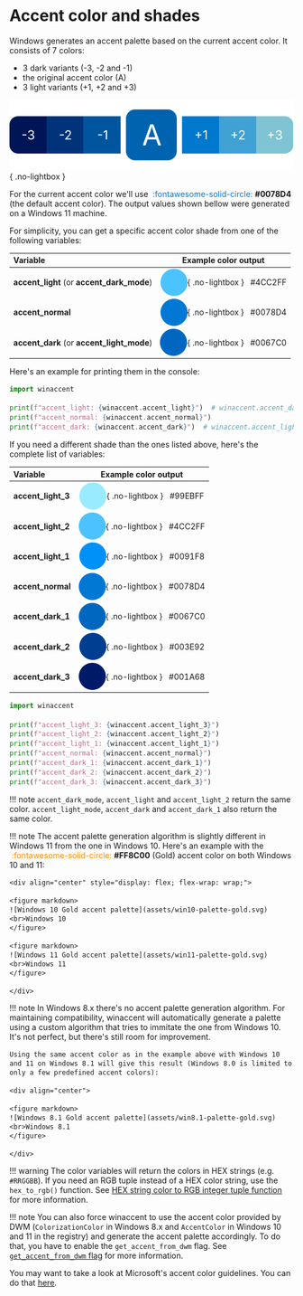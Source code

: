 # Accent color and shades

Windows generates an accent palette based on the current accent color. It consists of 7 colors:

- 3 dark variants (-3, -2 and -1)
- the original accent color (A)
- 3 light variants (+1, +2 and +3)

![Accent palette example](assets/palette-example.svg){ .no-lightbox }

For the current accent color we'll use <font color="#0078D4">&nbsp;:fontawesome-solid-circle:</font> **#0078D4** (the default accent color). The output values shown bellow were generated on a Windows 11 machine.

For simplicity, you can get a specific accent color shade from one of the following variables:

| Variable | Example color output |
|:---------|:--------------------:|
| **accent_light** (or **accent_dark_mode**) | <div style="display: flex; align-items: center; justify-content: center;">![#4CC2FF](assets/circle-accent-light-2.svg){ .no-lightbox } &nbsp;&nbsp;#4CC2FF</div> |
| **accent_normal**                             | <div style="display: flex; align-items: center; justify-content: center;">![#0078D4](assets/circle-accent-normal.svg){ .no-lightbox } &nbsp;&nbsp;#0078D4</div>  |
| **accent_dark** (or **accent_light_mode**) | <div style="display: flex; align-items: center; justify-content: center;">![#0067C0](assets/circle-accent-dark-1.svg){ .no-lightbox } &nbsp;&nbsp;#0067C0</div>  |

Here's an example for printing them in the console:

```python
import winaccent

print(f"accent_light: {winaccent.accent_light}")  # winaccent.accent_dark_mode returns the same color
print(f"accent_normal: {winaccent.accent_normal}")
print(f"accent_dark: {winaccent.accent_dark}")  # winaccent.accent_light_mode returns the same color
```

If you need a different shade than the ones listed above, here's the complete list of variables:

| Variable | Example color output |
|:---------|:--------------------:|
| **accent_light_3** | <div style="display: flex; align-items: center; justify-content: center;">![#99EBFF](assets/circle-accent-light-3.svg){ .no-lightbox } &nbsp;&nbsp;#99EBFF</div> |
| **accent_light_2** | <div style="display: flex; align-items: center; justify-content: center;">![#4CC2FF](assets/circle-accent-light-2.svg){ .no-lightbox } &nbsp;&nbsp;#4CC2FF</div> |
| **accent_light_1** | <div style="display: flex; align-items: center; justify-content: center;">![#0091F8](assets/circle-accent-light-1.svg){ .no-lightbox } &nbsp;&nbsp;#0091F8</div> |
| **accent_normal**  | <div style="display: flex; align-items: center; justify-content: center;">![#0078D4](assets/circle-accent-normal.svg){ .no-lightbox } &nbsp;&nbsp;#0078D4</div>  |
| **accent_dark_1**  | <div style="display: flex; align-items: center; justify-content: center;">![#0067C0](assets/circle-accent-dark-1.svg){ .no-lightbox } &nbsp;&nbsp;#0067C0</div>  |
| **accent_dark_2**  | <div style="display: flex; align-items: center; justify-content: center;">![#003E92](assets/circle-accent-dark-2.svg){ .no-lightbox } &nbsp;&nbsp;#003E92</div>  |
| **accent_dark_3**  | <div style="display: flex; align-items: center; justify-content: center;">![#001A68](assets/circle-accent-dark-3.svg){ .no-lightbox } &nbsp;&nbsp;#001A68</div>  |

```python
import winaccent

print(f"accent_light_3: {winaccent.accent_light_3}")
print(f"accent_light_2: {winaccent.accent_light_2}")
print(f"accent_light_1: {winaccent.accent_light_1}")
print(f"accent_normal: {winaccent.accent_normal}")
print(f"accent_dark_1: {winaccent.accent_dark_1}")
print(f"accent_dark_2: {winaccent.accent_dark_2}")
print(f"accent_dark_3: {winaccent.accent_dark_3}")
```

!!! note
    `accent_dark_mode`, `accent_light` and `accent_light_2` return the same color. `accent_light_mode`, `accent_dark` and `accent_dark_1` also return the same color. 

!!! note
    The accent palette generation algorithm is slightly different in Windows 11 from the one in Windows 10. Here's an example with the <font color="#FF8C00">&nbsp;:fontawesome-solid-circle:</font> **#FF8C00** (Gold) accent color on both Windows 10 and 11:

    <div align="center" style="display: flex; flex-wrap: wrap;">

    <figure markdown>
    ![Windows 10 Gold accent palette](assets/win10-palette-gold.svg)
    <br>Windows 10
    </figure>

    <figure markdown>
    ![Windows 11 Gold accent palette](assets/win11-palette-gold.svg)
    <br>Windows 11
    </figure>
    
    </div>

!!! note
    In Windows 8.x there's no accent palette generation algorithm. For maintaining compatibility, winaccent will automatically generate a palette using a custom algorithm that tries to immitate the one from Windows 10. It's not perfect, but there's still room for improvement.

    Using the same accent color as in the example above with Windows 10 and 11 on Windows 8.1 will give this result (Windows 8.0 is limited to only a few predefined accent colors):

    <div align="center">

    <figure markdown>
    ![Windows 8.1 Gold accent palette](assets/win8.1-palette-gold.svg)
    <br>Windows 8.1
    </figure>

    </div>

!!! warning
    The color variables will return the colors in HEX strings (e.g. `#RRGGBB`). If you need an RGB tuple instead of a HEX color string, use the `hex_to_rgb()` function. See [HEX string color to RGB integer tuple function](../other-features/hex-to-rgb-function.md) for more information.

!!! note
    You can also force winaccent to use the accent color provided by DWM (`ColorizationColor` in Windows 8.x and `AccentColor` in Windows 10 and 11 in the registry) and generate the accent palette accordingly. To do that, you have to enable the `get_accent_from_dwm` flag. See [`get_accent_from_dwm` flag](../other-features/flags.md#get_accent_from_dwm-flag) for more information.

You may want to take a look at Microsoft's accent color guidelines. You can do that [here](https://learn.microsoft.com/en-us/windows/apps/design/style/color#accent-color-palette).